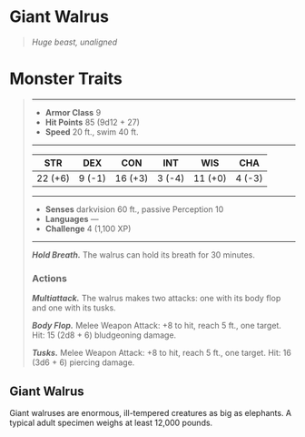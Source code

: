 # Giant Walrus
>*Huge beast, unaligned*
# Monster Traits
>___
>- **Armor Class** 9
>- **Hit Points** 85 (9d12 + 27)
>- **Speed** 20 ft., swim 40 ft.
>___
>|STR|DEX|CON|INT|WIS|CHA|
>|:---:|:---:|:---:|:---:|:---:|:---:|
>|22 (+6)|9 (-1)|16 (+3)|3 (-4)|11 (+0)|4 (-3)|
>___
>- **Senses** darkvision 60 ft., passive Perception 10
>- **Languages** —
>- **Challenge** 4 (1,100 XP)
>___
>***Hold Breath.*** The walrus can hold its breath for 30 minutes.  
>
>### Actions
>***Multiattack.*** The walrus makes two attacks: one with its body flop and one with its tusks.  
>
>***Body Flop.*** Melee Weapon Attack: +8 to hit, reach 5 ft., one target. Hit: 15 (2d8 + 6) bludgeoning damage.  
>
>***Tusks.*** Melee Weapon Attack: +8 to hit, reach 5 ft., one target. Hit: 16 (3d6 + 6) piercing damage.
## Giant Walrus
Giant walruses are enormous, ill-tempered creatures as big as elephants. A typical adult specimen weighs at least 12,000 pounds.